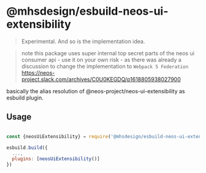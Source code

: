 # @mhsdesign/esbuild-neos-ui-extensibility

> Experimental. And so is the implementation idea.

> note this package uses super internal top secret parts of the neos ui consumer api - use it on your own risk - as there was already a discussion to change the implementation to `Webpack 5 Federation` https://neos-project.slack.com/archives/C0U0KEGDQ/p1618805938027900

basically the alias resolution of @neos-project/neos-ui-extensibility as esbuild plugin.

## Usage

```js

const {neosUiExtensibility} = require('@mhsdesign/esbuild-neos-ui-extensibility')

esbuild.build({
  ...,
  plugins: [neosUiExtensibility()]
})
```
